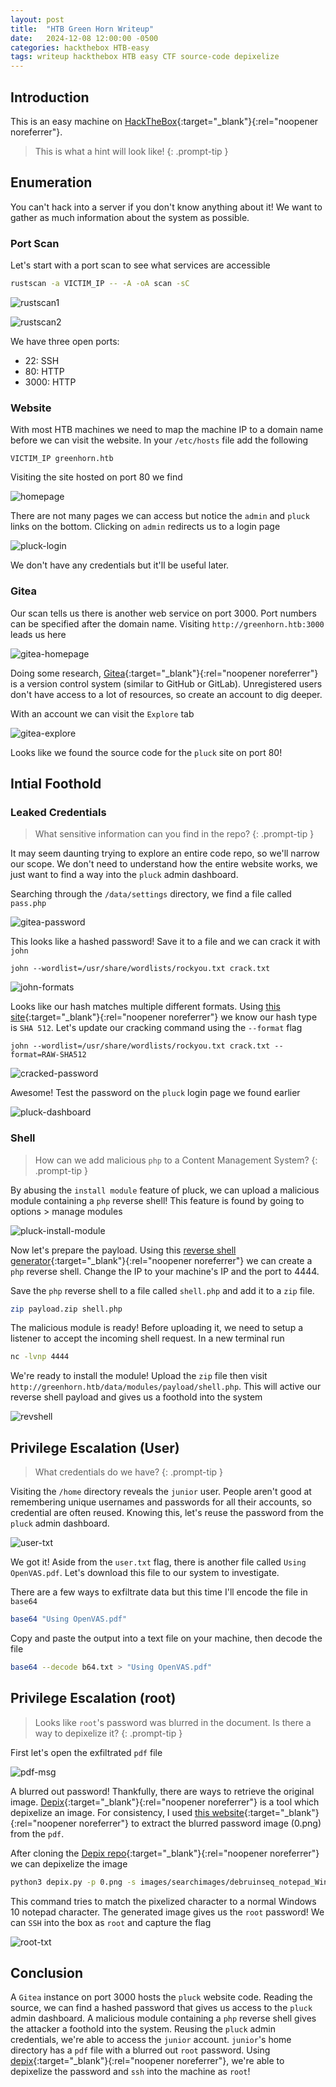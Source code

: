 ```yaml
---
layout: post
title:  "HTB Green Horn Writeup"
date:   2024-12-08 12:00:00 -0500
categories: hackthebox HTB-easy
tags: writeup hackthebox HTB easy CTF source-code depixelize
---
```

## Introduction
This is an easy machine on
[HackTheBox](https://app.hackthebox.com/machines/GreenHorn){:target="_blank"}{:rel="noopener noreferrer"}.

> This is what a hint will look like!
{: .prompt-tip }

## Enumeration
You can't hack into a server if you don't know
anything about it! We want to gather as much information
about the system as possible.

### Port Scan
Let's start with a port scan to see what services are
accessible

```bash
rustscan -a VICTIM_IP -- -A -oA scan -sC
```

![rustscan1](/images/htb-green-horn/rustscan1.png)

![rustscan2](/images/htb-green-horn/rustscan2.png)

We have three open ports:
- 22: SSH
- 80: HTTP
- 3000: HTTP

### Website
With most HTB machines we need to map the machine IP to
a domain name before we can visit the website. In your
`/etc/hosts` file add the following

```
VICTIM_IP greenhorn.htb
```

Visiting the site hosted on port 80 we find

![homepage](/images/htb-green-horn/homepage.png)

There are not many pages we can access but notice the
`admin` and `pluck` links on the bottom.
Clicking on `admin` redirects us to a login page

![pluck-login](/images/htb-green-horn/pluck-login.png)

We don't have any credentials but it'll be useful later.

### Gitea
Our scan tells us there is another web service
on port 3000. Port numbers can be
specified after the domain name. Visiting
`http://greenhorn.htb:3000` leads us here

![gitea-homepage](/images/htb-green-horn/gitea-homepage.png)

Doing some research,
[Gitea](https://about.gitea.com/){:target="_blank"}{:rel="noopener noreferrer"}
is a version control system (similar to GitHub or GitLab).
Unregistered users don't have access to a lot of resources,
so create an account to dig deeper.

With an account we can visit the `Explore` tab

![gitea-explore](/images/htb-green-horn/gitea-explore.png)

Looks like we found the source code for the `pluck` site on
port 80!

## Intial Foothold
### Leaked Credentials
> What sensitive information can you find in the repo?
{: .prompt-tip }

It may seem daunting trying to explore an entire code repo,
so we'll narrow our scope. We don't need to understand
how the entire website works, we just want to find a way into
the `pluck` admin dashboard.

Searching through the `/data/settings` directory, we find a
file called `pass.php`

![gitea-password](/images/htb-green-horn/gitea-password.png)

This looks like a hashed password! Save it to a file and
we can crack it with `john`

```
john --wordlist=/usr/share/wordlists/rockyou.txt crack.txt
```

![john-formats](/images/htb-green-horn/john-formats.png)

Looks like our hash matches multiple different formats. Using
[this site](https://www.revshells.com/){:target="_blank"}{:rel="noopener noreferrer"}
we know our hash type is `SHA 512`. Let's update our cracking command
using the `--format` flag

```
john --wordlist=/usr/share/wordlists/rockyou.txt crack.txt --format=RAW-SHA512
```

![cracked-password](/images/htb-green-horn/cracked-password.png)

Awesome! Test the password on the `pluck` login page we found
earlier

![pluck-dashboard](/images/htb-green-horn/pluck-dashboard.png)

### Shell
> How can we add malicious `php` to a Content Management System?
{: .prompt-tip }

By abusing the `install module` feature of pluck, we can
upload a malicious module containing a `php` reverse shell!
This feature is found by going to options > manage modules

![pluck-install-module](/images/htb-green-horn/pluck-install-module.png)

Now let's prepare the payload. Using this
[reverse shell generator](https://www.revshells.com/){:target="_blank"}{:rel="noopener noreferrer"}
we can create a `php` reverse shell. Change the IP to your
machine's IP and the port to 4444. 

Save the `php` reverse shell to a file called `shell.php` and
add it to a `zip` file.

```bash
zip payload.zip shell.php
```

The malicious module is ready! Before uploading it, we need to
setup a listener to accept the incoming shell request. In
a new terminal run

```bash
nc -lvnp 4444
```

We're ready to install the module! Upload the `zip` file
then visit
`http://greenhorn.htb/data/modules/payload/shell.php`.
This will active our reverse shell payload and gives us
a foothold into the system

![revshell](/images/htb-green-horn/www-data-revshell.png)

## Privilege Escalation (User)
> What credentials do we have?
{: .prompt-tip }

Visiting the `/home` directory reveals the `junior` user.
People aren't good at remembering unique usernames and 
passwords for all their accounts, so credential
are often reused. Knowing this, let's reuse the password from the
`pluck` admin dashboard.

![user-txt](/images/htb-green-horn/user-txt.png)

We got it! Aside from the `user.txt` flag, there is another
file called `Using OpenVAS.pdf`. Let's
download this file to our system to investigate.

There are a few ways to exfiltrate data but this time I'll encode
the file in `base64`

```bash
base64 "Using OpenVAS.pdf"
```

Copy and paste the output into a text file on your machine,
then decode the file

```bash
base64 --decode b64.txt > "Using OpenVAS.pdf"
```

## Privilege Escalation (root)
> Looks like `root`'s password was blurred in the document.
> Is there a way to depixelize it?
{: .prompt-tip }

First let's open the exfiltrated `pdf` file

![pdf-msg](/images/htb-green-horn/pdf-msg.png)

A blurred out password! Thankfully, there are ways to
retrieve the original image.
[Depix](https://github.com/spipm/Depix){:target="_blank"}{:rel="noopener noreferrer"}
is a tool which depixelize an image.
For consistency, I used
[this website](https://tools.pdf24.org/en/){:target="_blank"}{:rel="noopener noreferrer"}
to extract the blurred password image (0.png) from the `pdf`.

After cloning the 
[Depix repo](https://github.com/spipm/Depix){:target="_blank"}{:rel="noopener noreferrer"}
we can depixelize the image

```bash
python3 depix.py -p 0.png -s images/searchimages/debruinseq_notepad_Windows10_spaced.png
```

This command tries to match the pixelized character to a normal
Windows 10 notepad character. The generated image gives us the `root` password!
We can `SSH` into the box as `root` and capture the flag

![root-txt](/images/htb-green-horn/root-txt.png)

## Conclusion
A `Gitea` instance on port 3000 hosts the `pluck` website code. Reading
the source, we can find a hashed password that gives us access to the
`pluck` admin dashboard. A malicious module containing a `php` reverse
shell gives the attacker a foothold into the system. Reusing the
`pluck` admin credentials, we're able to access the `junior` account.
`junior`'s home directory has a `pdf` file with a blurred out `root`
password. Using 
[depix](https://github.com/spipm/Depix){:target="_blank"}{:rel="noopener noreferrer"},
we're able to depixelize the password and `ssh` into the machine
as `root`!
